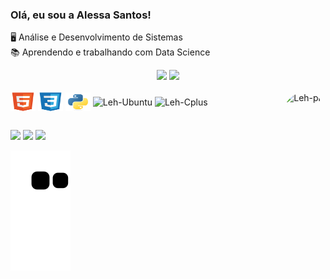### Olá, eu sou a Alessa Santos!

🖥️ Análise e Desenvolvimento de Sistemas </br>
📚 Aprendendo e trabalhando com Data Science 

<div align="center">
  <a href="https://github.com/GingerLeh" color:transparent></a>
  <img height="140em" src="https://github-readme-stats.vercel.app/api?username=GingerLeh&show_icons=true&theme=outrun&include_all_commits=true&count_private=true"/>
  <img height="140em" src="https://github-readme-stats.vercel.app/api/top-langs/?username=GingerLeh&layout=compact&langs_count=7&theme=outrun"/>
</div>
<div style="display: inline_block"><br>
  <img align="center" alt="Leh-HTML" height="30" width="40" src="https://raw.githubusercontent.com/devicons/devicon/master/icons/html5/html5-original.svg">
  <img align="center" alt="Leh-CSS" height="30" width="40" src="https://raw.githubusercontent.com/devicons/devicon/master/icons/css3/css3-original.svg">
  <img align="center" alt="Leh-Python" height="30" width="40" src="https://raw.githubusercontent.com/devicons/devicon/master/icons/python/python-original.svg">
  <img align="center" alt="Leh-Ubuntu" height="30" width="40" src="https://cdn.jsdelivr.net/gh/devicons/devicon/icons/ubuntu/ubuntu-plain.svg">
  <img align="center" alt="Leh-Cplus" height="30" width="40" src="https://cdn.jsdelivr.net/gh/devicons/devicon/icons/cplusplus/cplusplus-original.svg">
  <img align="right" alt="Leh-pic" height="150" style="border-radius:50px;" src="https://cdn.discordapp.com/attachments/930608052204355646/930608132588179496/Alessa.gif?width=676&height=676">
</div>
  
  ##
<div> 
  <a href="https://instagram.com/alessa.bcc" target="_blank"><img src="https://img.shields.io/badge/-Instagram-%23E4405F?style=for-the-badge&logo=instagram&logoColor=white" target="_blank"></a>
  <a href = "mailto:alessa.bcc@gmail.com"><img src="https://img.shields.io/badge/-Gmail-%23333?style=for-the-badge&logo=gmail&logoColor=white" target="_blank"></a>
  <a href="https://www.linkedin.com/in/alessa-santos-dev/" target="_blank"><img src="https://img.shields.io/badge/-LinkedIn-%230077B5?style=for-the-badge&logo=linkedin&logoColor=white" target="_blank"></a> 
 
  ![Snake animation](https://github.com/GingerLeh/GingerLeh/blob/output/github-contribution-grid-snake.svg)
 
</div>
